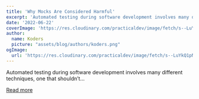 ```yaml
---
title: 'Why Mocks Are Considered Harmful'
excerpt: 'Automated testing during software development involves many different techniques, one that shouldn’t...'
date: '2022-06-22'
coverImage: 'https://res.cloudinary.com/practicaldev/image/fetch/s--LuYkQ1pN--/c_imagga_scale,f_auto,fl_progressive,h_420,q_auto,w_1000/https://dev-to-uploads.s3.amazonaws.com/uploads/articles/rynu8yrg7b7w6i7k1ynr.png'
author:
  name: Koders
  picture: "assets/blog/authors/koders.png"
ogImage:
  url: 'https://res.cloudinary.com/practicaldev/image/fetch/s--LuYkQ1pN--/c_imagga_scale,f_auto,fl_progressive,h_420,q_auto,w_1000/https://dev-to-uploads.s3.amazonaws.com/uploads/articles/rynu8yrg7b7w6i7k1ynr.png'
---
```


Automated testing during software development involves many different techniques, one that shouldn’t...

[Read more](https://dev.to/bentorvo/why-mocks-are-considered-harmful-231h)
